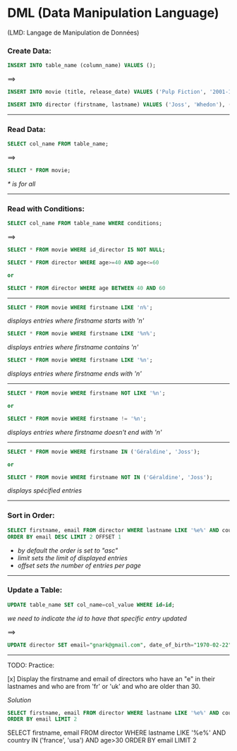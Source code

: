 # DML (Data Manipulation Language)

(LMD: Langage de Manipulation de Données)

### Create Data:

```sql
INSERT INTO table_name (column_name) VALUES ();
```

==>

```sql
INSERT INTO movie (title, release_date) VALUES ('Pulp Fiction', '2001-10-23'), ('The Revenant', '2015-04-30');
```

```sql
INSERT INTO director (firstname, lastname) VALUES ('Joss', 'Whedon'), ('Géraldine', 'Nakache'), ('Steven', 'Spielberg'), ('Alfred', 'Hitchcock');
```

---

### Read Data:

```sql
SELECT col_name FROM table_name;
```

==>

```sql
SELECT * FROM movie;
```

_\* is for all_

---

### Read with Conditions:

```sql
SELECT col_name FROM table_name WHERE conditions;
```

==>

```sql
SELECT * FROM movie WHERE id_director IS NOT NULL;
```

```sql
SELECT * FROM director WHERE age>=40 AND age<=60

or

SELECT * FROM director WHERE age BETWEEN 40 AND 60
```

---

```sql
SELECT * FROM movie WHERE firstname LIKE 'n%';
```

_displays entries where firstname starts with 'n'_

```sql
SELECT * FROM movie WHERE firstname LIKE '%n%';
```

_displays entries where firstname contains 'n'_

```sql
SELECT * FROM movie WHERE firstname LIKE '%n';
```

_displays entries where firstname ends with 'n'_

---

```sql
SELECT * FROM movie WHERE firstname NOT LIKE '%n';

or

SELECT * FROM movie WHERE firstname != '%n';
```

_displays entries where firstname doesn't end with 'n'_

---

```sql
SELECT * FROM movie WHERE firstname IN ('Géraldine', 'Joss');

or

SELECT * FROM movie WHERE firstname NOT IN ('Géraldine', 'Joss');
```

_displays spécified entries_

---

### Sort in Order:

```sql
SELECT firstname, email FROM director WHERE lastname LIKE '%e%' AND country IN ('france', 'usa') AND age>30
ORDER BY email DESC LIMIT 2 OFFSET 1
```

- _by default the order is set to "asc"_
- _limit sets the limit of displayed entries_
- _offset sets the number of entries per page_

---

### Update a Table:

```sql
UPDATE table_name SET col_name=col_value WHERE id=id;
```

_we need to indicate the id to have that specific entry updated_

==>

```sql
UPDATE director SET email="gnark@gmail.com", date_of_birth="1970-02-22", salary=255455.00, country="usa" WHERE id=1
```

---

TODO:
Practice:

[x] Display the firstname and email of directors who have an "e" in their lastnames and who are from 'fr' or 'uk' and who are older than 30.

_Solution_

```sql
SELECT firstname, email FROM director WHERE lastname LIKE '%e%' AND country IN ('fr', 'uk') AND age>30
ORDER BY email LIMIT 2
```

SELECT firstname, email FROM director WHERE lastname LIKE '%e%' AND country IN ('france', 'usa') AND age>30
ORDER BY email LIMIT 2 